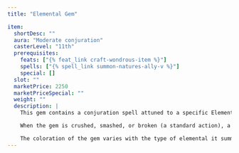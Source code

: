```yaml
---
title: "Elemental Gem"

item:
  shortDesc: ""
  aura: "Moderate conjuration"
  casterLevel: "11th"
  prerequisites:
    feats: ["{% feat_link craft-wondrous-item %}"]
    spells: ["{% spell_link summon-natures-ally-v %}"]
    special: []
  slot: ""
  marketPrice: 2250
  marketPriceSpecial: ""
  weight: ""
  description: |
    This gem contains a conjuration spell attuned to a specific Elemental Plane (Air, Earth, Fire, or Water).

    When the gem is crushed, smashed, or broken (a standard action), a Large elemental appears as if summoned by a _summon nature's ally_ spell. The elemental is under the control of the creature that broke the gem.

    The coloration of the gem varies with the type of elemental it summons. _Air elemental gems_ are transparent, _earth elemental gems_ are light brown, _fire elemental gems_ are reddish orange, and _water elemental gems_ are blue-green.
---
```

